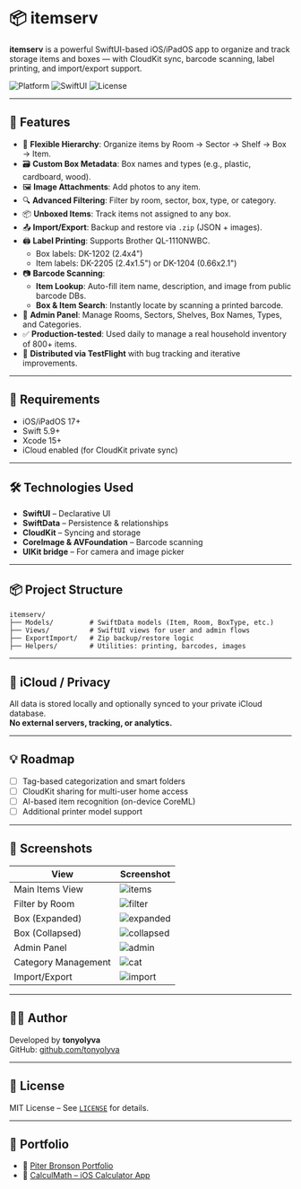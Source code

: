 # 📦 itemserv

**itemserv** is a powerful SwiftUI-based iOS/iPadOS app to organize and track storage items and boxes — with CloudKit sync, barcode scanning, label printing, and import/export support.

![Platform](https://img.shields.io/badge/platform-iOS%2017+-lightgrey)
![SwiftUI](https://img.shields.io/badge/SwiftUI-%F0%9F%94%A5-orange)
![License](https://img.shields.io/github/license/tonyolyva/itemserv)

---

## 🚀 Features

- 📂 **Flexible Hierarchy**: Organize items by Room → Sector → Shelf → Box → Item.
- 🗃️ **Custom Box Metadata**: Box names and types (e.g., plastic, cardboard, wood).
- 🖼️ **Image Attachments**: Add photos to any item.
- 🔍 **Advanced Filtering**: Filter by room, sector, box, type, or category.
- 📦 **Unboxed Items**: Track items not assigned to any box.
- 📤 **Import/Export**: Backup and restore via `.zip` (JSON + images).
- 🖨️ **Label Printing**: Supports Brother QL-1110NWBC.
  - Box labels: DK-1202 (2.4x4")
  - Item labels: DK-2205 (2.4x1.5") or DK-1204 (0.66x2.1")
- 📷 **Barcode Scanning**:
  - **Item Lookup**: Auto-fill item name, description, and image from public barcode DBs.
  - **Box & Item Search**: Instantly locate by scanning a printed barcode.
- 👤 **Admin Panel**: Manage Rooms, Sectors, Shelves, Box Names, Types, and Categories.
- ✅ **Production-tested**: Used daily to manage a real household inventory of 800+ items.
- 🚀 **Distributed via TestFlight** with bug tracking and iterative improvements.

---

## 📱 Requirements

- iOS/iPadOS 17+
- Swift 5.9+
- Xcode 15+
- iCloud enabled (for CloudKit private sync)

---

## 🛠️ Technologies Used

- **SwiftUI** – Declarative UI
- **SwiftData** – Persistence & relationships
- **CloudKit** – Syncing and storage
- **CoreImage & AVFoundation** – Barcode scanning
- **UIKit bridge** – For camera and image picker

---

## 📦 Project Structure

```
itemserv/
├── Models/         # SwiftData models (Item, Room, BoxType, etc.)
├── Views/          # SwiftUI views for user and admin flows
├── ExportImport/   # Zip backup/restore logic
├── Helpers/        # Utilities: printing, barcodes, images
```

---

## 🔐 iCloud / Privacy

All data is stored locally and optionally synced to your private iCloud database.  
**No external servers, tracking, or analytics.**

---

## 💡 Roadmap

- [ ] Tag-based categorization and smart folders
- [ ] CloudKit sharing for multi-user home access
- [ ] AI-based item recognition (on-device CoreML)
- [ ] Additional printer model support

---

## 📸 Screenshots

| View | Screenshot |
|------|------------|
| Main Items View | ![items](Screenshots/items.jpeg) |
| Filter by Room | ![filter](Screenshots/items_filter.jpeg) |
| Box (Expanded) | ![expanded](Screenshots/box_linked_items_expanded.jpeg) |
| Box (Collapsed) | ![collapsed](Screenshots/box_linked_items_collapsed.jpeg) |
| Admin Panel | ![admin](Screenshots/admin_panel.jpeg) |
| Category Management | ![cat](Screenshots/manage_categories.jpeg) |
| Import/Export | ![import](Screenshots/import_export_items.jpeg) |

---

## 👨‍💻 Author

Developed by **tonyolyva**  
GitHub: [github.com/tonyolyva](https://github.com/tonyolyva)

---

## 📃 License

MIT License – See [`LICENSE`](LICENSE) for details.

---

## 📄 Portfolio

- 🔗 [Piter Bronson Portfolio](https://tonyolyva.carrd.co)
- 🔗 [CalculMath – iOS Calculator App](https://github.com/tonyolyva/CalculMath)
